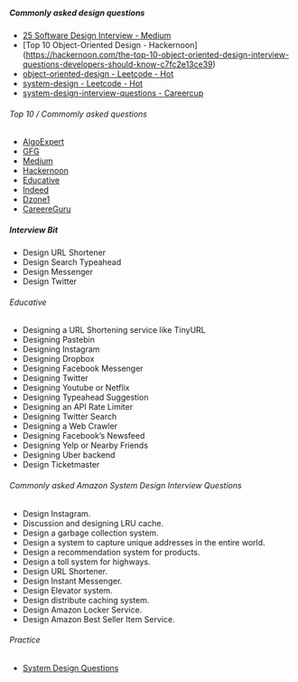 ##### Commonly asked design questions
- [25 Software Design Interview - Medium](https://medium.com/javarevisited/25-software-design-interview-questions-to-crack-any-programming-and-technical-interviews-4b8237942db0)
- [Top 10 Object-Oriented Design - Hackernoon] (https://hackernoon.com/the-top-10-object-oriented-design-interview-questions-developers-should-know-c7fc2e13ce39)
- [object-oriented-design - Leetcode - Hot](https://leetcode.com/discuss/interview-question/object-oriented-design?currentPage=1&orderBy=hot&query=)
- [system-design - Leetcode - Hot](https://leetcode.com/discuss/interview-question/system-design?currentPage=1&orderBy=hot&query=)
- [system-design-interview-questions - Careercup](https://www.careercup.com/page?pid=system-design-interview-questions)

###### Top 10 / Commomly asked questions
- [AlgoExpert](https://www.algoexpert.io/systems/questions?r=ads&gclid=Cj0KCQjwrsGCBhD1ARIsALILBYrh2HINKphitTyC7HmHh-gH6InwrnMo9-wf1e78M7IozwrT95pEB5IaAuddEALw_wcB)
- [GFG](https://www.geeksforgeeks.org/top-10-system-design-interview-questions-and-answers/)
- [Medium](https://medium.com/javarevisited/25-software-design-interview-questions-to-crack-any-programming-and-technical-interviews-4b8237942db0)
- [Hackernoon](https://hackernoon.com/top-10-system-design-interview-questions-for-software-engineers-8561290f0444)
- [Educative](https://www.educative.io/blog/top-10-system-design-interview-questions)
- [Indeed](https://www.indeed.com/career-advice/interviewing)
- [Dzone1](https://dzone.com/articles/21-object-oriented-and-system-design-problems-to-p)
- [CareereGuru](https://career.guru99.com/software-design-interview-questions/)
##### Interview Bit
- Design URL Shortener 
- Design Search Typeahead 
- Design Messenger 
- Design Twitter 
###### Educative
- Designing a URL Shortening service like TinyURL
- Designing Pastebin
- Designing Instagram
- Designing Dropbox
- Designing Facebook Messenger
- Designing Twitter
- Designing Youtube or Netflix
- Designing Typeahead Suggestion
- Designing an API Rate Limiter
- Designing Twitter Search
- Designing a Web Crawler
- Designing Facebook’s Newsfeed
- Designing Yelp or Nearby Friends
- Designing Uber backend
- Design Ticketmaster
###### Commonly asked Amazon System Design Interview Questions
 - Design Instagram.
 - Discussion and designing LRU cache.
 - Design a garbage collection system.
 - Design a system to capture unique addresses in the entire world.
 - Design a recommendation system for products.
 - Design a toll system for highways.
 - Design URL Shortener.
 - Design Instant Messenger.
 - Design Elevator system.
 - Design distribute caching system.
 - Design Amazon Locker Service.
 - Design Amazon Best Seller Item Service.
###### Practice
- [System Design Questions](https://www.careercup.com/page?pid=system-design-interview-questions)
